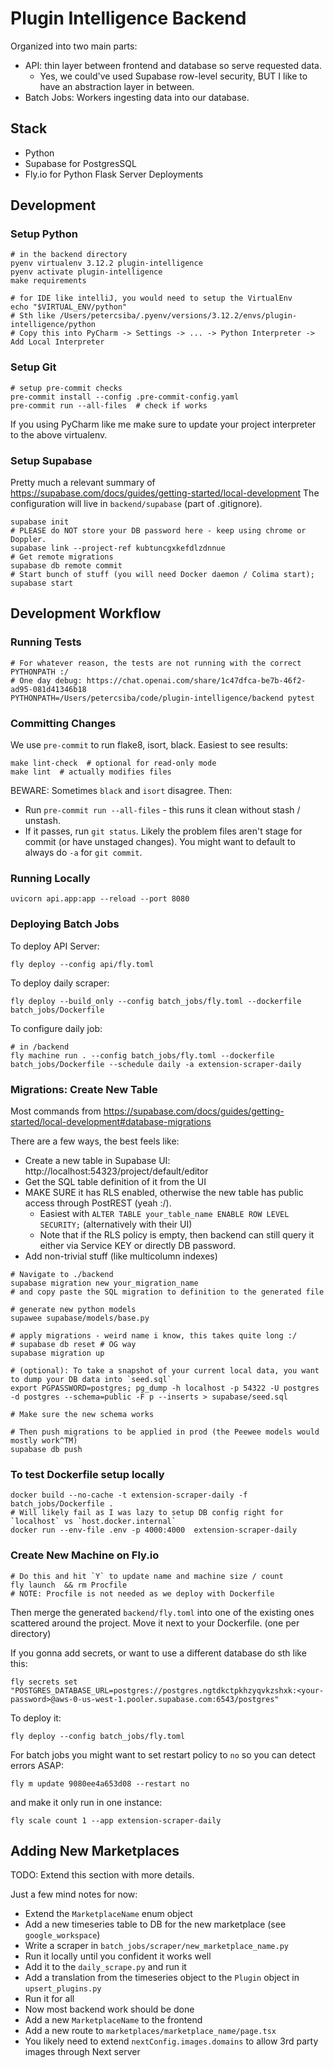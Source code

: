 # Plugin Intelligence Backend

Organized into two main parts:
* API: thin layer between frontend and database so serve requested data.
  * Yes, we could've used Supabase row-level security, BUT I like to have an abstraction layer in between.
* Batch Jobs: Workers ingesting data into our database.

## Stack
* Python
* Supabase for PostgresSQL
* Fly.io for Python Flask Server Deployments

## Development

### Setup Python
```shell
# in the backend directory
pyenv virtualenv 3.12.2 plugin-intelligence
pyenv activate plugin-intelligence
make requirements

# for IDE like intelliJ, you would need to setup the VirtualEnv
echo "$VIRTUAL_ENV/python"
# Sth like /Users/petercsiba/.pyenv/versions/3.12.2/envs/plugin-intelligence/python
# Copy this into PyCharm -> Settings -> ... -> Python Interpreter -> Add Local Interpreter
```

### Setup Git
```shell
# setup pre-commit checks
pre-commit install --config .pre-commit-config.yaml
pre-commit run --all-files  # check if works
```

If you using PyCharm like me make sure to update your project interpreter to the above virtualenv.

### Setup Supabase
Pretty much a relevant summary of https://supabase.com/docs/guides/getting-started/local-development
The configuration will live in `backend/supabase` (part of .gitignore).

```shell
supabase init
# PLEASE do NOT store your DB password here - keep using chrome or Doppler.
supabase link --project-ref kubtuncgxkefdlzdnnue
# Get remote migrations
supabase db remote commit
# Start bunch of stuff (you will need Docker daemon / Colima start);
supabase start
```


## Development Workflow

### Running Tests
```shell
# For whatever reason, the tests are not running with the correct PYTHONPATH :/
# One day debug: https://chat.openai.com/share/1c47dfca-be7b-46f2-ad95-081d41346b18
PYTHONPATH=/Users/petercsiba/code/plugin-intelligence/backend pytest
```

### Committing Changes
We use `pre-commit` to run flake8, isort, black. Easiest to see results:
```shell
make lint-check  # optional for read-only mode
make lint  # actually modifies files
```
BEWARE: Sometimes `black` and `isort` disagree. Then:
* Run `pre-commit run --all-files` - this runs it clean without stash / unstash.
* If it passes, run `git status`. Likely the problem files aren't stage for commit (or have unstaged changes).
You might want to default to always do `-a` for `git commit`.

### Running Locally
```shell
uvicorn api.app:app --reload --port 8080
```

### Deploying Batch Jobs
To deploy API Server:
```shell
fly deploy --config api/fly.toml
```

To deploy daily scraper:
```shell
fly deploy --build_only --config batch_jobs/fly.toml --dockerfile batch_jobs/Dockerfile
```

To configure daily job:
```shell
# in /backend
fly machine run . --config batch_jobs/fly.toml --dockerfile batch_jobs/Dockerfile --schedule daily -a extension-scraper-daily
```

### Migrations: Create New Table
Most commands from https://supabase.com/docs/guides/getting-started/local-development#database-migrations

There are a few ways, the best feels like:
* Create a new table in Supabase UI: http://localhost:54323/project/default/editor
* Get the SQL table definition of it from the UI
* MAKE SURE it has RLS enabled, otherwise the new table has public access through PostREST (yeah :/).
  * Easiest with `ALTER TABLE your_table_name ENABLE ROW LEVEL SECURITY;` (alternatively with their UI)
  * Note that if the RLS policy is empty, then backend can still query it either via Service KEY or directly DB password.
* Add non-trivial stuff (like multicolumn indexes)
```shell
# Navigate to ./backend
supabase migration new your_migration_name
# and copy paste the SQL migration to definition to the generated file

# generate new python models
supawee supabase/models/base.py

# apply migrations - weird name i know, this takes quite long :/
# supabase db reset # OG way
supabase migration up

# (optional): To take a snapshot of your current local data, you want to dump your DB data into `seed.sql`
export PGPASSWORD=postgres; pg_dump -h localhost -p 54322 -U postgres -d postgres --schema=public -F p --inserts > supabase/seed.sql

# Make sure the new schema works

# Then push migrations to be applied in prod (the Peewee models would mostly work^TM)
supabase db push
```

### To test Dockerfile setup locally
```shell
docker build --no-cache -t extension-scraper-daily -f batch_jobs/Dockerfile .
# Will likely fail as I was lazy to setup DB config right for `localhost` vs `host.docker.internal`
docker run --env-file .env -p 4000:4000  extension-scraper-daily
```

### Create New Machine on Fly.io
```shell
# Do this and hit `Y` to update name and machine size / count
fly launch  && rm Procfile
# NOTE: Procfile is not needed as we deploy with Dockerfile
```

Then merge the generated `backend/fly.toml` into one of the existing ones scattered around the project.
Move it next to your Dockerfile. (one per directory)

If you gonna add secrets, or want to use a different database do sth like this:
```shell
fly secrets set "POSTGRES_DATABASE_URL=postgres://postgres.ngtdkctpkhzyqvkzshxk:<your-password>@aws-0-us-west-1.pooler.supabase.com:6543/postgres"
```

To deploy it:
```shell
fly deploy --config batch_jobs/fly.toml
```

For batch jobs you might want to set restart policy to `no` so you can detect errors ASAP:
```shell
fly m update 9080ee4a653d08 --restart no
```
and make it only run in one instance:
```shell
fly scale count 1 --app extension-scraper-daily
```

## Adding New Marketplaces
TODO: Extend this section with more details.

Just a few mind notes for now:
* Extend the `MarketplaceName` enum object
* Add a new timeseries table to DB for the new marketplace (see `google_workspace`)
* Write a scraper in `batch_jobs/scraper/new_marketplace_name.py`
* Run it locally until you confident it works well
* Add it to the `daily_scrape.py` and run it
* Add a translation from the timeseries object to the `Plugin` object in `upsert_plugins.py`
* Run it for all
* Now most backend work should be done
* Add a new `MarketplaceName` to the frontend
* Add a new route to `marketplaces/marketplace_name/page.tsx`
* You likely need to extend `nextConfig.images.domains` to allow 3rd party images through Next server
